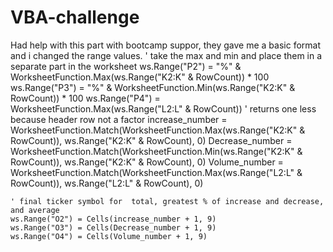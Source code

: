 # VBA-challenge
Had help with this part with bootcamp suppor, they gave me a basic format and i changed the range values. 
' take the max and min and place them in a separate part in the worksheet
    ws.Range("P2") = "%" & WorksheetFunction.Max(ws.Range("K2:K" & RowCount)) * 100
    ws.Range("P3") = "%" & WorksheetFunction.Min(ws.Range("K2:K" & RowCount)) * 100
    ws.Range("P4") = WorksheetFunction.Max(ws.Range("L2:L" & RowCount))
    ' returns one less because header row not a factor
    increase_number = WorksheetFunction.Match(WorksheetFunction.Max(ws.Range("K2:K" & RowCount)), ws.Range("K2:K" & RowCount), 0)
    Decrease_number = WorksheetFunction.Match(WorksheetFunction.Min(ws.Range("K2:K" & RowCount)), ws.Range("K2:K" & RowCount), 0)
    Volume_number = WorksheetFunction.Match(WorksheetFunction.Max(ws.Range("L2:L" & RowCount)), ws.Range("L2:L" & RowCount), 0)

    ' final ticker symbol for  total, greatest % of increase and decrease, and average
    ws.Range("O2") = Cells(increase_number + 1, 9)
    ws.Range("O3") = Cells(Decrease_number + 1, 9)
    ws.Range("O4") = Cells(Volume_number + 1, 9)
